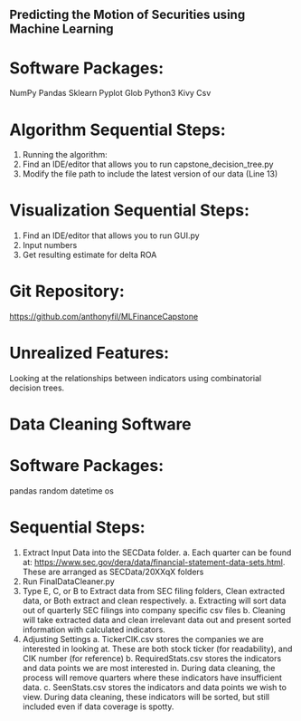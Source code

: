 ## Predicting the Motion of Securities using Machine Learning
# Software Packages:
NumPy
Pandas
Sklearn
Pyplot
Glob
Python3
Kivy
Csv

# Algorithm Sequential Steps:
1. Running the algorithm:
2. Find an IDE/editor that allows you to run capstone_decision_tree.py
3. Modify the file path to include the latest version of our data (Line 13)

# Visualization Sequential Steps:
1. Find an IDE/editor that allows you to run GUI.py
2. Input numbers
3. Get resulting estimate for delta ROA

# Git Repository:
https://github.com/anthonyfil/MLFinanceCapstone

# Unrealized Features:
Looking at the relationships between indicators using combinatorial decision trees.

# Data Cleaning Software

# Software Packages:
pandas
random
datetime
os

# Sequential Steps:
1. Extract Input Data into the SECData folder.
  a. Each quarter can be found at: https://www.sec.gov/dera/data/financial-statement-data-sets.html. These are arranged as SECData/20XXqX folders
2. Run FinalDataCleaner.py
3. Type E, C, or B to Extract data from SEC filing folders, Clean extracted data, or Both extract and clean respectively.
  a. Extracting will sort data out of quarterly SEC filings into company specific csv files
  b. Cleaning will take extracted data and clean irrelevant data out and present sorted information with calculated indicators.
4. Adjusting Settings
  a. TickerCIK.csv stores the companies we are interested in looking at. These are both stock ticker (for readability), and CIK number (for reference)
  b. RequiredStats.csv stores the indicators and data points we are most interested in. During data cleaning, the process will remove quarters where these indicators have insufficient data.
  c. SeenStats.csv stores the indicators and data points we wish to view. During data cleaning, these indicators will be sorted, but still included even if data coverage is spotty.
